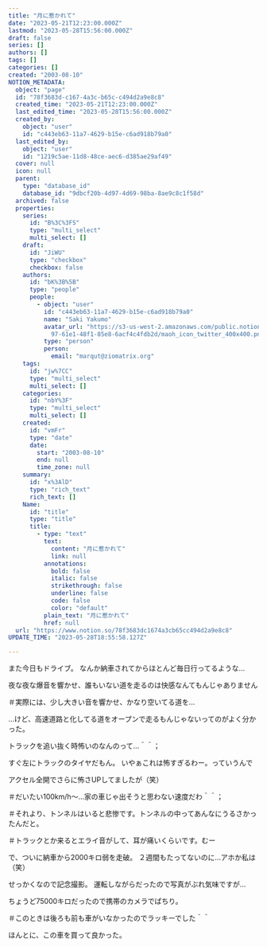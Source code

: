 ```yaml
---
title: "月に惹かれて"
date: "2023-05-21T12:23:00.000Z"
lastmod: "2023-05-28T15:56:00.000Z"
draft: false
series: []
authors: []
tags: []
categories: []
created: "2003-08-10"
NOTION_METADATA:
  object: "page"
  id: "78f3683d-c167-4a3c-b65c-c494d2a9e8c8"
  created_time: "2023-05-21T12:23:00.000Z"
  last_edited_time: "2023-05-28T15:56:00.000Z"
  created_by:
    object: "user"
    id: "c443eb63-11a7-4629-b15e-c6ad918b79a0"
  last_edited_by:
    object: "user"
    id: "1219c5ae-11d8-48ce-aec6-d385ae29af49"
  cover: null
  icon: null
  parent:
    type: "database_id"
    database_id: "9dbcf20b-4d97-4d69-98ba-8ae9c8c1f58d"
  archived: false
  properties:
    series:
      id: "B%3C%3FS"
      type: "multi_select"
      multi_select: []
    draft:
      id: "JiWU"
      type: "checkbox"
      checkbox: false
    authors:
      id: "bK%3B%5B"
      type: "people"
      people:
        - object: "user"
          id: "c443eb63-11a7-4629-b15e-c6ad918b79a0"
          name: "Saki Yakumo"
          avatar_url: "https://s3-us-west-2.amazonaws.com/public.notion-static.com/3ad1c4\
            97-61e1-48f1-85e8-6acf4c4fdb2d/maoh_icon_twitter_400x400.png"
          type: "person"
          person:
            email: "marqut@ziomatrix.org"
    tags:
      id: "jw%7CC"
      type: "multi_select"
      multi_select: []
    categories:
      id: "nbY%3F"
      type: "multi_select"
      multi_select: []
    created:
      id: "vmFr"
      type: "date"
      date:
        start: "2003-08-10"
        end: null
        time_zone: null
    summary:
      id: "x%3AlD"
      type: "rich_text"
      rich_text: []
    Name:
      id: "title"
      type: "title"
      title:
        - type: "text"
          text:
            content: "月に惹かれて"
            link: null
          annotations:
            bold: false
            italic: false
            strikethrough: false
            underline: false
            code: false
            color: "default"
          plain_text: "月に惹かれて"
          href: null
  url: "https://www.notion.so/78f3683dc1674a3cb65cc494d2a9e8c8"
UPDATE_TIME: "2023-05-28T18:55:58.127Z"

---
```

<link rel="stylesheet" href="https://cdn.jsdelivr.net/npm/katex@0.16.2/dist/katex.min.css" integrity="sha384-bYdxxUwYipFNohQlHt0bjN/LCpueqWz13HufFEV1SUatKs1cm4L6fFgCi1jT643X" crossorigin="anonymous">


また今日もドライブ。 なんか納車されてからほとんど毎日行ってるような…


夜な夜な爆音を響かせ、誰もいない道を走るのは快感なんてもんじゃありません


＃実際には、少し大きい音を響かせ、かなり空いてる道を…


…けど、高速道路と化してる道をオープンで走るもんじゃないってのがよく分かった。


トラックを追い抜く時怖いのなんのって…＾＾；


すぐ左にトラックのタイヤだもん。 いやぁこれは怖すぎるわー。っていうんで


アクセル全開でさらに怖さUPしてましたが（笑）


＃だいたい100km/h～…家の車じゃ出そうと思わない速度だわ＾＾；


＃それより、トンネルはいると悲惨です。トンネルの中ってあんなにうるさかったんだと。


＃トラックとか来るとエライ音がして、耳が痛いくらいです。むー


で、ついに納車から2000キロ弱を走破。 ２週間もたってないのに…アホか私は（笑）


せっかくなので記念撮影。 運転しながらだったので写真がぶれ気味ですが…


ちょうど75000キロだったので携帯のカメラでぱちり。


＃このときは後ろも前も車がいなかったのでラッキーでした＾＾


ほんとに、この車を買って良かった。

